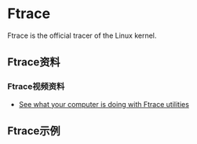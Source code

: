 # Ftrace
Ftrace is the official tracer of the Linux kernel.
## Ftrace资料
### Ftrace视频资料
* [See what your computer is doing with Ftrace utilities](https://www.youtube.com/watch?v=68osT1soAPM)  

## Ftrace示例
